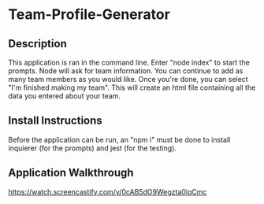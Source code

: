 # Team-Profile-Generator

## Description
This application is ran in the command line.  Enter "node index" to start the prompts.  Node will ask for team information.  You can continue to add as many team members as you would like.  Once you're done, you can select "I'm finished making my team".  This will create an html file containing all the data you entered about your team.

## Install Instructions
Before the application can be run, an "npm i" must be done to install inquierer (for the prompts) and jest (for the testing).

## Application Walkthrough
https://watch.screencastify.com/v/0cAB5dO9Wegzta0iqCmc